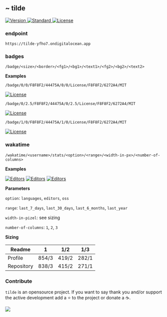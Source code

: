 ## ~ tilde

<p>
  <a href="https://github.com/o0th/tilde">
    <img src="https://tilde-yfho7.ondigitalocean.app/badge/1/0/F8F8F2/44475A/Version/F8F8F2/6272A4/0.4.3" alt="Version">
  </a>
  <a href="https://github.com/standard/standard">
    <img src="https://tilde-yfho7.ondigitalocean.app/badge/1/0/F8F8F2/44475A/Code style/F8F8F2/6272A4/Standard" alt="Standard">
  </a>
  <a href="/LICENSE">
    <img src="https://tilde-yfho7.ondigitalocean.app/badge/1/0/F8F8F2/44475A/License/F8F8F2/6272A4/MIT" alt="License">
  </a>
</p>

### endpoint

```
https://tilde-yfho7.ondigitalocean.app
```

### badges

```
/badge/<size>/<border>/<fg1>/<bg1>/<text1>/<fg2>/<bg2>/<text2>
```

**Examples**

```
/badge/0/0/F8F8F2/44475A/0/0/License/F8F8F2/6272A4/MIT
```

[![License](https://tilde-yfho7.ondigitalocean.app/badge/0/0/F8F8F2/44475A/License/F8F8F2/6272A4/MIT)](https://github.com/o0th/tilde)

```
/badge/0/2.5/F8F8F2/44475A/0/2.5/License/F8F8F2/6272A4/MIT
```

[![License](https://tilde-yfho7.ondigitalocean.app/badge/0/2.5/F8F8F2/44475A/License/F8F8F2/6272A4/MIT)](https://github.com/o0th/tilde)


```
/badge/1/0/F8F8F2/44475A/1/0/License/F8F8F2/6272A4/MIT
```

[![License](https://tilde-yfho7.ondigitalocean.app/badge/1/0/F8F8F2/44475A/License/F8F8F2/6272A4/MIT)](https://github.com/o0th/tilde)

### wakatime

```
/wakatime/<username>/stats/<option>/<range>/<width-in-px>/<number-of-columns>
```

**Examples**

[![Editors](https://tilde-yfho7.ondigitalocean.app/wakatime/o0th/stats/languages/last_7_days/838/3)](https://github.com/o0th/tilde)
[![Editors](https://tilde-yfho7.ondigitalocean.app/wakatime/o0th/stats/editors/last_7_days/415/2)](https://github.com/o0th/tilde)
[![Editors](https://tilde-yfho7.ondigitalocean.app/wakatime/o0th/stats/oss/last_7_days/415/2)](https://github.com/o0th/tilde)

**Parameters**

`option`: `languages`, `editors`, `oss`

`range`: `last_7_days`, `last_30_days`, `last_6_months`, `last_year`

`width-in-pizel`: see sizing

`number-of-columns`: `1`, `2`, `3`

**Sizing**

| Readme     | 1         | 1/2       | 1/3       |
| ---------- | :-------: | :-------: | :-------: |
| Profile    | 854/3     | 419/2     | 282/1     |
| Repository | 838/3     | 415/2     | 271/1     |

### Contribute

`tilde` is an opensource project. If you want to say thank you
and/or support the active development add a :star: to the project
or donate a :coffee:.

<a href="https://www.buymeacoffee.com/o0th">
  <img src="https://img.buymeacoffee.com/button-api/?text=Buy me a coffee&emoji=&slug=o0th&button_colour=FFDD00&font_colour=000000&font_family=Cookie&outline_colour=000000&coffee_colour=ffffff">
</a>


